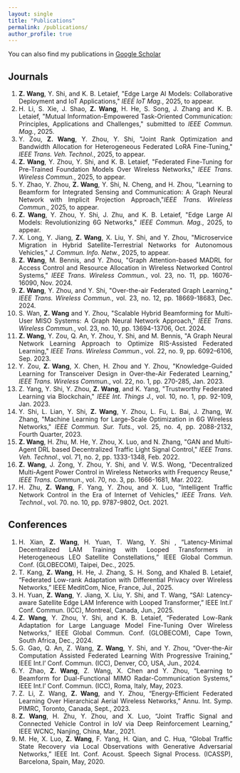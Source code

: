 ```yaml
---
layout: single
title: "Publications"
permalink: /publications/
author_profile: true
---
```


You can also find my publications in [Google Scholar](https://scholar.google.com/citations?user=hgyz-1MAAAAJ&hl=zh-CN)
<style>
body {
    text-align: justify;
}
</style>

## Journals

1. **Z. Wang**, Y. Shi, and K. B. Letaief, "Edge Large AI Models: Collaborative Deployment and IoT Applications," *IEEE IoT Mag.*, 2025, to appear.
2. H. Li, S. Xie, J. Shao, **Z. Wang**, H. He, S. Song, J. Zhang and K. B. Letaief, "Mutual Information-Empowered Task-Oriented Communication: Principles, Applications and Challenges," submitted to *IEEE Commun. Mag.*, 2025. 
3.  Y. Zou, **Z. Wang**, Y. Zhou, Y. Shi, "Joint Rank Optimization and Bandwidth Allocation for Heterogeneous Federated LoRA Fine-Tuning," *IEEE Trans. Veh. Technol.*, 2025, to appear. 
4.  **Z. Wang**, Y. Zhou, Y. Shi, and K. B. Letaief, "Federated Fine-Tuning for Pre-Trained Foundation Models Over Wireless Networks," *IEEE Trans. Wireless Commun.*, 2025, to appear.  
5.  Y. Zhao, Y. Zhou, **Z. Wang**, Y. Shi, N. Cheng, and H. Zhou, "Learning to Beamform for Integrated Sensing and Communication: A Graph Neural Network with Implicit Projection Approach,"*IEEE Trans. Wireless Commun.*, 2025, to appear.  
6.  **Z. Wang**, Y. Zhou, Y. Shi, J. Zhu, and K. B. Letaief, "Edge Large AI Models: Revolutionizing 6G Networks," *IEEE Commun. Mag.*, 2025, to appear.
7.  X. Long, Y. Jiang, **Z. Wang**, X. Liu, Y. Shi, and Y. Zhou, "Microservice Migration in Hybrid Satellite-Terrestrial Networks for Autonomous Vehicles," *J. Commun. Info. Netw.*, 2025, to appear. 
8.  **Z. Wang**, M. Bennis, and Y. Zhou, "Graph Attention-based MADRL for Access Control and Resource Allocation in Wireless Networked Control Systems," *IEEE Trans. Wireless Commun.*, vol. 23, no. 11, pp. 16076-16090, Nov. 2024.  
9.  **Z. Wang**, Y. Zhou, and Y. Shi, "Over-the-air Federated Graph Learning," *IEEE Trans. Wireless Commun.*, vol. 23, no. 12, pp. 18669-18683, Dec. 2024.  
10. S. Wan, **Z. Wang** and Y. Zhou, "Scalable Hybrid Beamforming for Multi-User MISO Systems: A Graph Neural Network Approach," *IEEE Trans. Wireless Commun.*, vol. 23, no. 10, pp. 13694-13706, Oct. 2024.  
11. **Z. Wang**, Y. Zou, Q. An, Y. Zhou, Y. Shi, and M. Bennis, "A Graph Neural Network Learning Approach to Optimize RIS-Assisted Federated Learning," *IEEE Trans. Wireless Commun*., vol. 22, no. 9, pp. 6092–6106, Sep. 2023. 
12. Y. Zou, **Z. Wang**, X. Chen, H. Zhou and Y. Zhou, "Knowledge-Guided Learning for Transceiver Design in Over-the-Air Federated Learning," *IEEE Trans. Wireless Commun*., vol. 22, no. 1, pp. 270-285, Jan. 2023. 
13. Z. Yang, Y. Shi, Y. Zhou, **Z. Wang**, and K. Yang, "Trustworthy Federated Learning via Blockchain," *IEEE Int. Things J.*, vol. 10, no. 1, pp. 92-109, Jan. 2023. 
14. Y. Shi, L. Lian, Y. Shi, **Z. Wang**, Y. Zhou, L. Fu, L. Bai, J. Zhang, W. Zhang, "Machine Learning for Large-Scale Optimization in 6G Wireless Networks," *IEEE Commun. Sur. Tuts.*, vol. 25, no. 4, pp. 2088-2132, Fourth Quarter, 2023. 
15. **Z. Wang**, H. Zhu, M. He, Y. Zhou, X. Luo, and N. Zhang, "GAN and Multi-Agent DRL based Decentralized Traffic Light Signal Control," *IEEE Trans. Veh. Technol*., vol. 71, no. 2, pp. 1333-1348, Feb. 2022.  
16. **Z. Wang**, J. Zong, Y. Zhou, Y. Shi, and V. W.S. Wong, "Decentralized Multi-Agent Power Control in Wireless Networks with Frequency Reuse," *IEEE Trans. Commun*., vol. 70, no. 3, pp. 1666-1681, Mar. 2022.
17. H. Zhu, **Z. Wang**, F. Yang, Y. Zhou, and X. Luo, "Intelligent Traffic Network Control in the Era of Internet of Vehicles," *IEEE Trans. Veh. Technol*., vol. 70. no. 10, pp. 9787-9802, Oct. 2021. 

## Conferences

1. H. Xian, **Z. Wang**, H. Yuan, T. Wang, Y. Shi , “Latency-Minimal Decentralized LAM Training with Looped Transformers in Heterogeneous LEO Satellite Constellations,” IEEE Global Commun. Conf. (GLOBECOM),
Taipei, Dec., 2025.
2. T. Kang, **Z. Wang**, H. He, J. Zhang, S. H. Song, and Khaled B. Letaief, “Federated Low-rank Adaptation with Differential Privacy over Wireless Networks,” IEEE MeditCom, Nice, France, Jul., 2025.
3. H. Yuan, **Z. Wang**, Y. Jiang, X. Liu, Y. Shi, and T. Wang, “SAI: Latency-aware Satellite Edge LAM Inference with Looped Transformer,” IEEE Int.l’ Conf. Commun. (ICC), Montreal, Canada, Jun., 2025.
4. **Z. Wang**, Y. Zhou, Y. Shi, and K. B. Letaief, “Federated Low-Rank Adaptation for Large Language Model Fine-Tuning Over Wireless Networks,” IEEE Global Commun. Conf. (GLOBECOM), Cape Town, South Africa, Dec., 2024.
5. G. Gao, Q. An, Z. Wang, **Z. Wang**, Y. Shi, and Y. Zhou, “Over-the-Air Computation Assisted Federated Learning With Progressive Training,” IEEE Int.l’ Conf. Commun. (ICC), Denver, CO, USA, Jun., 2024.
6. Y. Zhao, **Z. Wang**, Z. Wang, X. Chen and Y. Zhou, “Learning to Beamform for Dual-Functional MIMO Radar-Communication Systems,” IEEE Int.l’ Conf. Commun. (ICC), Roma, Italy, May, 2023.
7. Z. Li, Z. Wang, **Z. Wang**, and Y. Zhou, “Energy-Efficient Federated Learning Over Hierarchical Aerial Wireless Networks,” Annu. Int. Symp. PIMRC, Toronto, Canada, Sept., 2023.
8. **Z. Wang**, H. Zhu, Y. Zhou, and X. Luo, “Joint Traffic Signal and Connected Vehicle Control in IoV via Deep Reinforcement Learning,” IEEE WCNC, Nanjing, China, Mar., 2021.
9. M. He, X. Luo, **Z. Wang**, F. Yang, H. Qian, and C. Hua, “Global Traffic State Recovery via Local Observations with Generative Adversarial Networks,” IEEE Int. Conf. Acoust. Speech Signal Process. (ICASSP), Barcelona, Spain, May, 2020.
